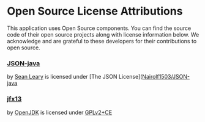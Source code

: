 # Open Source License Attributions

This application uses Open Source components. You can find the source
code of their open source projects along with license information below.
We acknowledge and are grateful to these developers for their contributions
to open source.

### [JSON-java](https://github.com/stleary/JSON-java)
by [Sean Leary](https://github.com/stleary) is licensed under [The JSON License]([Nairolf1503/JSON-java](https://github.com/stleary/JSON-java/blob/master/LICENSE)

### [jfx13](https://github.com/openjdk/jfx13)
by [OpenJDK](https://github.com/openjdk) is licensed under [GPLv2+CE](https://openjdk.java.net/legal/gplv2+ce.html)
